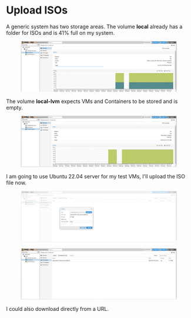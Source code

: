 # Upload ISOs

A generic system has two storage areas. The volume **local** already has a folder for ISOs and is 41% full on my system.

<figure><img src="../.gitbook/assets/image.png" alt=""><figcaption></figcaption></figure>

The volume **local-lvm** expects VMs and Containers to be stored and is empty.

<figure><img src="../.gitbook/assets/image (1).png" alt=""><figcaption></figcaption></figure>

I am going to use Ubuntu 22.04 server for my test VMs, I'll upload the ISO file now.

<figure><img src="../.gitbook/assets/image (18).png" alt=""><figcaption></figcaption></figure>

<figure><img src="../.gitbook/assets/image (19).png" alt=""><figcaption></figcaption></figure>

I could also download directly from a URL.
